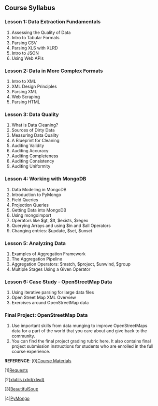 ## Course Syllabus

### Lesson 1: Data Extraction Fundamentals

1.  Assessing the Quality of Data
2.  Intro to Tabular Formats
3.  Parsing CSV
4.  Parsing XLS with XLRD
5.  Intro to JSON
6.  Using Web APIs

### Lesson 2: Data in More Complex Formats

1.  Intro to XML
2.  XML Design Principles
3.  Parsing XML
4.  Web Scraping
5.  Parsing HTML

### Lesson 3: Data Quality

1.  What is Data Cleaning?
2.  Sources of Dirty Data
3.  Measuring Data Quality
4.  A Blueprint for Cleaning
5.  Auditing Validity
6.  Auditing Accuracy
7.  Auditing Completeness
8.  Auditing Consistency
9.  Auditing Uniformity

### Lesson 4: Working with MongoDB

1.  Data Modeling in MongoDB
2.  Introduction to PyMongo
3.  Field Queries
4.  Projection Queries
5.  Getting Data into MongoDB
6.  Using mongoimport
7.  Operators like $gt, $lt, $exists, $regex
8.  Querying Arrays and using $in and $all Operators
9.  Changing entries: $update, $set, $unset

### Lesson 5: Analyzing Data

1.  Examples of Aggregation Framework
2.  The Aggregation Pipeline
3.  Aggregation Operators: $match, $project, $unwind, $group
4.  Multiple Stages Using a Given Operator

### Lesson 6: Case Study - OpenStreetMap Data

1.  Using iterative parsing for large data files
2.  Open Street Map XML Overview
3.  Exercises around OpenStreetMap data
### Final Project: OpenStreetMap Data

1.  Use important skills from data munging to improve OpenStreetMaps data for a part of the world that you care about and give back to the community.
2.  You can find the final project grading rubric here. It also contains final project submission instructions for students who are enrolled in the full course experience.



**REFERENCE**:
[0][Course Materials](https://www.udacity.com/wiki/ud032#!#datasets-used-in-this-course)

[1][Requests](http://requests.readthedocs.io/en/latest/user/install/)

[2][xlutils (xlrd/xlwd)](https://pypi.python.org/pypi/xlutils)

[3][BeautifulSoup](http://www.crummy.com/software/BeautifulSoup/bs4/doc/#installing-beautiful-soup)

[4][PyMongo](http://api.mongodb.org/python/current/installation.html)
